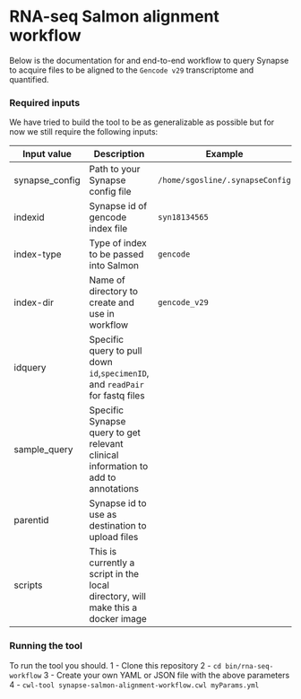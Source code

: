 # RNA-seq Salmon alignment workflow

Below is the documentation for and end-to-end workflow to query Synapse to acquire files to be aligned to the `Gencode v29` transcriptome and quantified.

### Required inputs

We have tried to build the tool to be as generalizable as possible but for now we still require the following inputs:

| Input value | Description | Example |
| --- | --- | --- |
| synapse_config | Path to your Synapse config file | `/home/sgosline/.synapseConfig` |
| indexid | Synapse id of gencode index file | `syn18134565` |
| index-type | Type of index to be passed into Salmon | `gencode`|
| index-dir | Name of directory to create and use in workflow | `gencode_v29`|
| idquery | Specific query to pull down `id`,`specimenID`, and `readPair` for fastq files||
| sample_query | Specific Synapse query to get relevant clinical information to add to annotations||
| parentid | Synapse id to use as destination to upload files||
| scripts | This is currently a script in the local directory, will make this a docker image ||

### Running the tool

To run the tool you should.
1 - Clone this repository
2 - `cd bin/rna-seq-workflow`
3 - Create your own YAML or JSON file with the above parameters
4 - `cwl-tool synapse-salmon-alignment-workflow.cwl myParams.yml`
